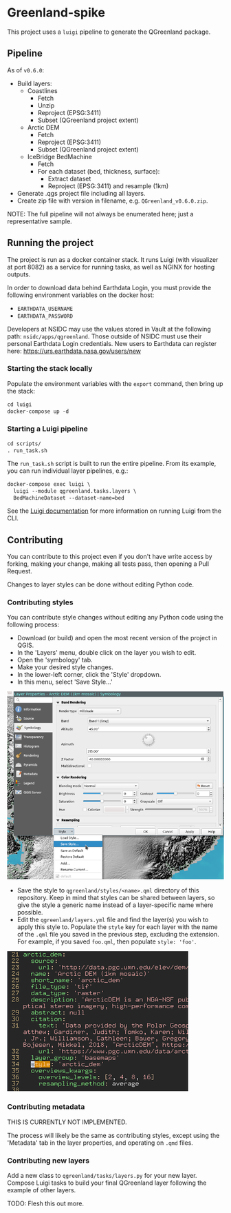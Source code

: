 # Greenland-spike

This project uses a `luigi` pipeline to generate the QGreenland package.


## Pipeline

As of `v0.6.0`:

* Build layers:
    * Coastlines
        * Fetch
        * Unzip
        * Reproject (EPSG:3411)
        * Subset (QGreenland project extent)
    * Arctic DEM
        * Fetch
        * Reproject (EPSG:3411)
        * Subset (QGreenland project extent)
    * IceBridge BedMachine
        * Fetch
        * For each dataset (bed, thickness, surface):
            * Extract dataset
            * Reproject (EPSG:3411) and resample (1km)
* Generate .qgs project file including all layers.
* Create zip file with version in filename, e.g. `QGreenland_v0.6.0.zip`.

NOTE: The full pipeline will not always be enumerated here; just a
representative sample.


## Running the project

The project is run as a docker container stack. It runs Luigi (with visualizer
at port 8082) as a service for running tasks, as well as NGINX for hosting
outputs.

In order to download data behind Earthdata Login, you must provide the
following environment variables on the docker host:

* `EARTHDATA_USERNAME`
* `EARTHDATA_PASSWORD`

Developers at NSIDC may use the values stored in Vault at the following path:
`nsidc/apps/qgreenland`. Those outside of NSIDC must use their personal
Earthdata Login credentials. New users to Earthdata can register here:
https://urs.earthdata.nasa.gov/users/new


### Starting the stack locally

Populate the environment variables with the `export` command, then bring up the
stack:

```
cd luigi
docker-compose up -d
```

### Starting a Luigi pipeline

```
cd scripts/
. run_task.sh
```

The `run_task.sh` script is built to run the entire pipeline. From its example,
you can run individual layer pipelines, e.g.:

```
docker-compose exec luigi \
  luigi --module qgreenland.tasks.layers \
  BedMachineDataset --dataset-name=bed
```

See the [Luigi documentation](https://luigi.readthedocs.io/en/stable/running_luigi.html)
for more information on running Luigi from the CLI.


## Contributing

You can contribute to this project even if you don't have write access by
forking, making your change, making all tests pass, then opening a Pull
Request.

Changes to layer styles can be done without editing Python code.


### Contributing styles

You can contribute style changes without editing any Python code using the
following process:

* Download (or build) and open the most recent version of the project in QGIS.
* In the 'Layers' menu, double click on the layer you wish to edit.
* Open the 'symbology' tab.
* Make your desired style changes.
* In the lower-left corner, click the 'Style' dropdown.
* In this menu, select 'Save Style...'

![Save style](docs/images/save_style.png)

* Save the style to `qgreenland/styles/<name>.qml` directory of this
  repository. Keep in mind that styles can be shared between layers, so give
  the style a generic name instead of a layer-specific name where possible.
* Edit the `qgreenland/layers.yml` file and find the layer(s) you wish to apply
  this style to. Populate the `style` key for each layer with the name of the
  `.qml` file you saved in the previous step, excluding the extension. For
  example, if you saved `foo.qml`, then populate `style: 'foo'`.

![Style in YAML](docs/images/style_in_yaml.png)


### Contributing metadata

THIS IS CURRENTLY NOT IMPLEMENTED.

The process will likely be the same as contributing styles, except using the
'Metadata' tab in the layer properties, and operating on `.qmd` files.


### Contributing new layers

Add a new class to `qgreenland/tasks/layers.py` for your new layer. Compose
Luigi tasks to build your final QGreenland layer following the example of other
layers.

TODO: Flesh this out more.
